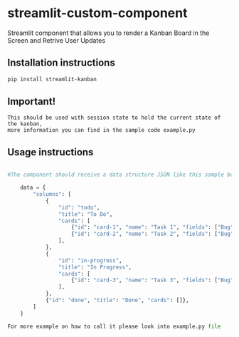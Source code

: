 # streamlit-custom-component

Streamlit component that allows you to render a Kanban Board in the Screen and Retrive User Updates

## Installation instructions

```sh
pip install streamlit-kanban
```

## Important!

```
This should be used with session state to hold the current state of the kanban, 
more information you can find in the sample code example.py
```

## Usage instructions

```python

#The component should receive a data structure JSON like this sample below:

    data = {
        "columns": [
            {
                "id": "todo",
                "title": "To Do",
                "cards": [
                    {"id": "card-1", "name": "Task 1", "fields": ["Bug"], "color": "#FF5555"},
                    {"id": "card-2", "name": "Task 2", "fields": ["Bug"], "color": "#55FF55"},
                ],
            },
            {
                "id": "in-progress",
                "title": "In Progress",
                "cards": [
                    {"id": "card-3", "name": "Task 3", "fields": ["Bug"], "color": "#5555FF"},
                ],
            },
            {"id": "done", "title": "Done", "cards": []},
        ]
    }

For more example on how to call it please look into example.py file
```